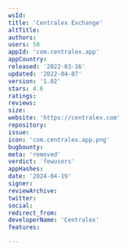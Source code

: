 ```yaml
---
wsId: 
title: 'Centralex Exchange'
altTitle: 
authors: 
users: 50
appId: 'com.centralex.app'
appCountry: 
released: '2022-03-16'
updated: '2022-04-07'
version: '1.02'
stars: 4.6
ratings: 
reviews: 
size: 
website: 'https://centralex.com'
repository: 
issue: 
icon: 'com.centralex.app.png'
bugbounty: 
meta: 'removed'
verdict: 'fewusers'
appHashes: 
date: '2024-04-19'
signer: 
reviewArchive: 
twitter: 
social: 
redirect_from: 
developerName: 'Centralex'
features: 

---
```


